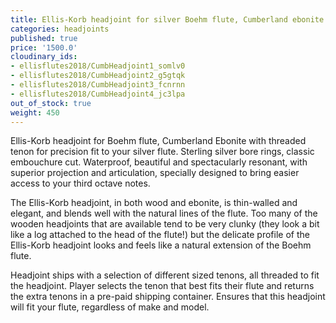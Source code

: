 ```yaml
---
title: Ellis-Korb headjoint for silver Boehm flute, Cumberland ebonite
categories: headjoints
published: true
price: '1500.0'
cloudinary_ids:
- ellisflutes2018/CumbHeadjoint1_somlv0
- ellisflutes2018/CumbHeadjoint2_g5gtqk
- ellisflutes2018/CumbHeadjoint3_fcnrnn
- ellisflutes2018/CumbHeadjoint4_jc3lpa
out_of_stock: true
weight: 450
---
```


Ellis-Korb headjoint for Boehm flute, Cumberland Ebonite with threaded tenon for precision fit to your silver flute.  Sterling silver bore rings, classic embouchure cut.  Waterproof, beautiful and spectacularly resonant, with superior projection and articulation, specially designed to bring easier access to your third octave notes.

The Ellis-Korb headjoint, in both wood and ebonite, is thin-walled and elegant, and blends well with the natural lines of the flute.  Too many of the wooden headjoints that are available tend to be very clunky (they look a bit like a log attached to the head of the flute!) but the delicate profile of the Ellis-Korb headjoint looks and feels like a natural extension of the Boehm flute.

Headjoint ships with a selection of different sized tenons, all threaded to fit the headjoint.  Player selects the tenon that best fits their flute and returns the extra tenons in a pre-paid shipping container.  Ensures that this headjoint will fit your flute, regardless of make and model.